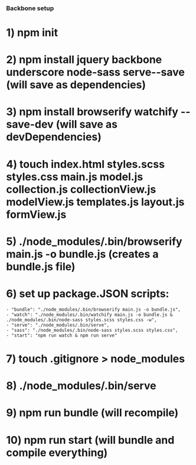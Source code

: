 ### Backbone setup
# 1) npm init
# 2) npm install jquery backbone underscore node-sass serve--save (will save as dependencies)
# 3) npm install browserify watchify --save-dev (will save as devDependencies)
# 4) touch index.html styles.scss styles.css main.js model.js collection.js collectionView.js modelView.js templates.js layout.js formView.js
# 5) ./node_modules/.bin/browserify main.js -o bundle.js (creates a bundle.js file)
# 6) set up package.JSON scripts:
    - "bundle": "./node_modules/.bin/browserify main.js -o bundle.js",
    - "watch": "./node_modules/.bin/watchify main.js -o bundle.js & ./node_modules/.bin/node-sass styles.scss styles.css -w",
    - "serve": "./node_modules/.bin/serve",
    - "sass": "./node_modules/.bin/node-sass styles.scss styles.css",
    - "start": "npm run watch & npm run serve"
# 7) touch .gitignore > node_modules
# 8) ./node_modules/.bin/serve
# 9) npm run bundle (will recompile)
# 10) npm run start (will bundle and compile everything)
